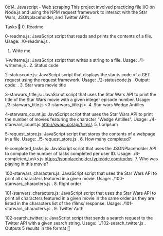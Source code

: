 0x14. Javascript - Web scraping
This project involved practicing file I/O on Node.js and using the NPM request framework to interact with the Star Wars, JSONplaceholder, and Twitter API's.

Tasks 📃
0. Readme

0-readme.js: JavaScript script that reads and prints the contents of a file.
Usage: ./0-readme.js <file path>.
1. Write me

1-writeme.js: JavaScript script that writes a string to a file.
Usage: ./1-writeme.js <file path> <string to write>.
2. Status code

2-statuscode.js: JavaScript script that displays the stauts code of a GET request using the request framework.
Usage: ./2-statuscode.js <URL to GET>.
Output: code: <status code>.
3. Star wars movie title

3-starwars_title.js: JavaScript script that uses the Star Wars API to print the title of the Star Wars movie with a given integer episode number.
Usage: ./3-starwars_title.js <3-starwars_title.js>.
4. Star wars Wedge Antilles

4-starwars_count.js: JavaScript script that uses the Star Wars API to print the number of movies featuring the character "Wedge Antilles".
Usage: ./4-starwars_count.js http://swapi.co/api/films/.
5. Loripsum

5-request_store.js: JavaScript script that stores the contents of a webpage in a file.
Usage: ./5-request_store.js <URL to get> <file path to store content in>.
6. How many completed?

6-completed_tasks.js: JavaScript script that uses the JSONPlaceholder API to compute the number of tasks completed per user ID.
Usage: ./6-completed_tasks.js https://jsonplaceholder.typicode.com/todos.
7. Who was playing in this movie?

100-starwars_characters.js: JavaScript script that uses the Star Wars API to print all characters featured in a given movie.
Usage: ./100-starwars_characters.js <movie ID>.
8. Right order

101-starwars_characters.js: JavaScript script that uses the Star Wars API to print all characters featured in a given movie in the same order as they are listed in the characters list of the /films/ response.
Usage: ./101-starwars_characters.js <movie ID>.
9. Twitter Auth

102-search_twitter.js: JavaScript script that sends a search request to the Twitter API with a given search string.
Usage: `./102-search_twitter.js .
Outputs 5 results in the format [<Tweet ID>] <Tweet text>

